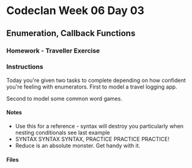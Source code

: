 # Codeclan Week 06 Day 03
## Enumeration, Callback Functions
### Homework - Traveller Exercise

### Instructions

Today you're given two tasks to complete depending on how confident you're feeling with
enumerators.
First to model a travel logging app.

Second to model some common word games.

#### Notes
* Use this for a reference - syntax will destroy you particularly when nesting conditionals see last example
* SYNTAX SYNTAX SYNTAX, PRACTICE PRACTICE PRACTICE!
* Reduce is an absolute monster. Get handy with it.



#### Files

